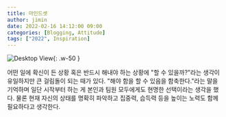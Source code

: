 ```yaml
---
title: 마인드셋
author: jimin
date: 2022-02-16 14:12:00 09:00
categories: [Blogging, Attitude]
tags: ["2022", Inspiration]
---
```


![Desktop View](https://img1.daumcdn.net/thumb/R1280x0/?scode=mtistory2&fname=https%3A%2F%2Fblog.kakaocdn.net%2Fdn%2FbX9Xr2%2FbtrtvqQicew%2FWGNKjQLdyR4toaV2aVxlP1%2Fimg.png){: .w-50 }

어떤 일에 확신이 든 상황 혹은 반드시 해내야 하는 상황에 "할 수 있을까?"라는 생각이 유일하지만 큰 걸림돌이 되는 때가 있다. "해야 함을 할 수 있음을 함축한다."라는 말을 기억하며 일단 시작부터 하는 게 본인과 팀원 모두에게도 현명한 선택이라는 생각을 했다. 물론 현재 자신의 상태를 명확히 파악하고 집중력, 습득력 등을 높이는 노력도 함께 필요하다고 생각한다. 